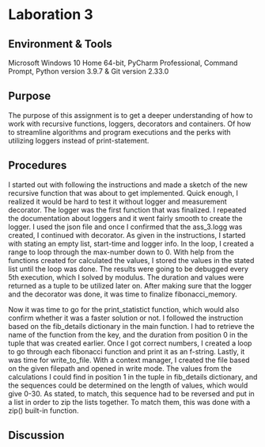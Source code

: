 # Laboration 3

## Environment & Tools
Microsoft Windows 10 Home 64-bit, PyCharm Professional, Command Prompt, Python version 3.9.7 & Git version 2.33.0
## Purpose
The purpose of this assignment is to get a deeper understanding of how to work with recursive functions, loggers, decorators and containers. Of how to streamline algorithms and program executions and the perks with utilizing loggers instead of print-statement. 
## Procedures
I started out with following the instructions and made a sketch of the new recursive function that was about to get implemented. Quick enough, I realized it would be hard to test it without logger and measurement decorator.
The logger was the first function that was finalized. I repeated the documentation about loggers and it went fairly smooth to create the logger. I used the json file and once I confirmed that the ass_3.logg was created, I continued with decorator.
As given in the instructions, I started with stating an empty list, start-time and logger info. In the loop, I created a range to loop through the max-number down to 0. With help from the functions created for calculated the values, I stored the values in the stated list until the loop was done. The results were going to be debugged every 5th execution, which I solved by modulus. The duration and values were returned as a tuple to be utilized later on. 
After making sure that the logger and the decorator was done, it was time to finalize fibonacci_memory. 

Now it was time to go for the print_statistict function, which would also confirm whether it was a faster solution or not. I followed the instruction based on the fib_details dictionary in the main function. I had to retrieve the name of the function from the key, and the duration from position 0 in the tuple that was created earlier. Once I got correct numbers, I created a loop to go through each fibonacci function and print it as an f-string. 
Lastly, it was time for write_to_file. With a context manager, I created the file based on the given filepath and opened in write mode. The values from the calculations I could find in position 1 in the tuple in fib_details dictionary, and the sequences could be determined on the length of values, which would give 0-30. As stated, to match, this sequence had to be reversed and put in a list in order to zip the lists together. To match them, this was done with a zip() built-in function.  

## Discussion

